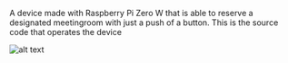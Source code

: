 A device made with Raspberry Pi Zero W that is able to reserve a designated meetingroom with just a push of a button. This is the source code that operates the device

![alt text](https://camo.githubusercontent.com/ef1ad5665323e799c1f6832af7520a4bbe67d151/68747470733a2f2f692e696d6775722e636f6d2f4648354f5379362e6a7067)
